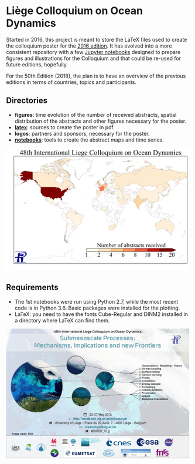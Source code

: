 # Liège Colloquium on Ocean Dynamics

Started in 2016, this project is meant to store the LaTeX files used to create the colloquium poster for the [2016 edition](http://modb.oce.ulg.ac.be/?page=colloquium&year=2016). It has evolved into a more consistent repository with a few [Jupyter notebooks](http://jupyter.org/) designed to prepare figures and illustrations for the Colloquium and that could be re-used for future editions, hopefully.

For the 50th Edition (2018), the plan is to have an overview of the previous editions in terms of countries, topics and participants.

## Directories

* **figures**: time evolution of the number of received abstracts, spatial distribution of the abstracts and other figures necessary for the poster.
* [**latex**](./latex/README.md): sources to create the poster in pdf.
* **logos**: partners and sponsors, necessary for the poster.
* [**notebooks**](./notebook/README.md): tools to create the abstract maps and time series.

<img src="./figures/abstractslist2016_map.png " width="500">

## Requirements

* The 1st notebooks were run using Python 2.7, while the most recent code is in Python 3.6. Basic packages were installed for the plotting.
* LaTeX: you need to have the fonts Cube-Regular and DINM2 installed in a directory where LaTeX can find them.

<img src="./figures/CLQ2016_poster.jpg " width="500">
